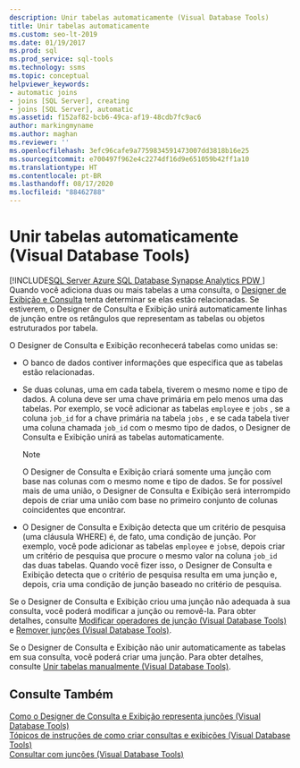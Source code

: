 ```yaml
---
description: Unir tabelas automaticamente (Visual Database Tools)
title: Unir tabelas automaticamente
ms.custom: seo-lt-2019
ms.date: 01/19/2017
ms.prod: sql
ms.prod_service: sql-tools
ms.technology: ssms
ms.topic: conceptual
helpviewer_keywords:
- automatic joins
- joins [SQL Server], creating
- joins [SQL Server], automatic
ms.assetid: f152af82-bcb6-49ca-af19-48cdb7fc9ac6
author: markingmyname
ms.author: maghan
ms.reviewer: ''
ms.openlocfilehash: 3efc96cafe9a7759834591473007dd3818b16e25
ms.sourcegitcommit: e700497f962e4c2274df16d9e651059b42ff1a10
ms.translationtype: HT
ms.contentlocale: pt-BR
ms.lasthandoff: 08/17/2020
ms.locfileid: "88462788"
---
```

# <a name="join-tables-automatically-visual-database-tools"></a>Unir tabelas automaticamente (Visual Database Tools)
[!INCLUDE[SQL Server Azure SQL Database Synapse Analytics PDW ](../../includes/applies-to-version/sql-asdb-asdbmi-asa-pdw.md)]
 Quando você adiciona duas ou mais tabelas a uma consulta, o [Designer de Exibição e Consulta](../../ssms/visual-db-tools/query-and-view-designer-tools-visual-database-tools.md) tenta determinar se elas estão relacionadas. Se estiverem, o Designer de Consulta e Exibição unirá automaticamente linhas de junção entre os retângulos que representam as tabelas ou objetos estruturados por tabela.  
  
O Designer de Consulta e Exibição reconhecerá tabelas como unidas se:  
  
-   O banco de dados contiver informações que especifica que as tabelas estão relacionadas.  
  
-   Se duas colunas, uma em cada tabela, tiverem o mesmo nome e tipo de dados. A coluna deve ser uma chave primária em pelo menos uma das tabelas. Por exemplo, se você adicionar as tabelas `employee` e `jobs` , se a coluna `job_id` for a chave primária na tabela `jobs` , e se cada tabela tiver uma coluna chamada `job_id` com o mesmo tipo de dados, o Designer de Consulta e Exibição unirá as tabelas automaticamente.  
  
    > [!NOTE]  
    > O Designer de Consulta e Exibição criará somente uma junção com base nas colunas com o mesmo nome e tipo de dados. Se for possível mais de uma união, o Designer de Consulta e Exibição será interrompido depois de criar uma união com base no primeiro conjunto de colunas coincidentes que encontrar.  
  
-   O Designer de Consulta e Exibição detecta que um critério de pesquisa (uma cláusula WHERE) é, de fato, uma condição de junção. Por exemplo, você pode adicionar as tabelas `employee` e `jobs`e, depois criar um critério de pesquisa que procure o mesmo valor na coluna `job_id` das duas tabelas. Quando você fizer isso, o Designer de Consulta e Exibição detecta que o critério de pesquisa resulta em uma junção e, depois, cria uma condição de junção baseado no critério de pesquisa.  
  
Se o Designer de Consulta e Exibição criou uma junção não adequada à sua consulta, você poderá modificar a junção ou removê-la. Para obter detalhes, consulte [Modificar operadores de junção &#40;Visual Database Tools&#41;](../../ssms/visual-db-tools/modify-join-operators-visual-database-tools.md) e [Remover junções &#40;Visual Database Tools&#41;](../../ssms/visual-db-tools/remove-joins-visual-database-tools.md).  
  
Se o Designer de Consulta e Exibição não unir automaticamente as tabelas em sua consulta, você poderá criar uma junção. Para obter detalhes, consulte [Unir tabelas manualmente &#40;Visual Database Tools&#41;](../../ssms/visual-db-tools/join-tables-manually-visual-database-tools.md).  
  
## <a name="see-also"></a>Consulte Também  
[Como o Designer de Consulta e Exibição representa junções &#40;Visual Database Tools&#41;](../../ssms/visual-db-tools/how-the-query-and-view-designer-represents-joins-visual-database-tools.md)  
[Tópicos de instruções de como criar consultas e exibições &#40;Visual Database Tools&#41;](../../ssms/visual-db-tools/design-queries-and-views-how-to-topics-visual-database-tools.md)  
[Consultar com junções &#40;Visual Database Tools&#41;](../../ssms/visual-db-tools/query-with-joins-visual-database-tools.md)  
  
